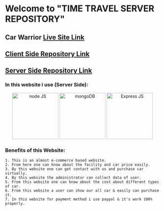 # Welcome to "TIME TRAVEL SERVER REPOSITORY"

## Car Warrior [Live Site Link](https://bike-warrior-sumon6638.web.app/)

## [Client Side Repository Link](https://github.com/programming-hero-web-course-4/niche-website-client-side-sumon6638-sm)

## [Server Side Repository Link](https://github.com/programming-hero-web-course-4/niche-website-server-side-sumon6638-sm)

### In this website i use (Server Side):
<p align="center">
  <img src="https://encrypted-tbn0.gstatic.com/images?q=tbn:ANd9GcTEwOyj3STpk1ygwhZPDaCmhESEstvdOsjjDsG1pJ0oZnVIvF2HXOVBaqJe5vdAaXftI2Q&usqp=CAU" width="150" alt='node JS' title="node JS">

  <img src="https://www.cloudsavvyit.com/p/uploads/2021/07/f5932bc2.jpg?width=1198&trim=1,1&bg-color=000&pad=1,1" width="150" alt='mongoDB' title="mongoDB">

  <img src="https://blog.logrocket.com/wp-content/uploads/2020/12/express-middlewares-complete-guide.png" width="150" alt='Express JS' title="Express JS">
</p>

### Benefits of this Website:
    1. This is an almost e-commerce based website.
    2. From here one can know about the facility and car price easily.
    3. By this website one can get contact with us and purchase car virtually.
    4. By this website the administrator can collect data of user.
    5. From this website one can know about the cost about different types of car.
    6. From this website a user can show our all car & easily can purchase it.
    7. In this website for payment method i use paypal & it's work 100% properly.